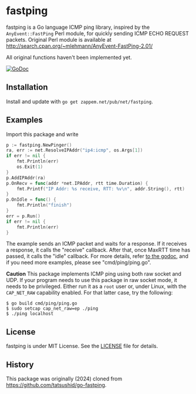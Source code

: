 # fastping

fastping is a Go language ICMP ping library, inspired by the `AnyEvent::FastPing`
Perl module, for quickly sending ICMP ECHO REQUEST packets. Original Perl module
is available at http://search.cpan.org/~mlehmann/AnyEvent-FastPing-2.01/

All original functions haven't been implemented yet.

[![GoDoc](https://pkg.go.dev/zappem.net/pub/net/fastping?status.svg)](https://pkg.go.dev/zappem.net/pub/net/fastping)

## Installation

Install and update with `go get zappem.net/pub/net/fastping`.

## Examples

Import this package and write

```go
p := fastping.NewPinger()
ra, err := net.ResolveIPAddr("ip4:icmp", os.Args[1])
if err != nil {
	fmt.Println(err)
	os.Exit(1)
}
p.AddIPAddr(ra)
p.OnRecv = func(addr *net.IPAddr, rtt time.Duration) {
	fmt.Printf("IP Addr: %s receive, RTT: %v\n", addr.String(), rtt)
}
p.OnIdle = func() {
	fmt.Println("finish")
}
err = p.Run()
if err != nil {
	fmt.Println(err)
}
```

The example sends an ICMP packet and waits for a response. If it receives a
response, it calls the "receive" callback. After that, once MaxRTT time has
passed, it calls the "idle" callback. For more details,
refer [to the godoc][godoc], and if you need more examples,
please see "cmd/ping/ping.go".

**Caution** This package implements ICMP ping using both raw socket
  and UDP. If your program needs to use this package in raw socket
  mode, it needs to be privileged. Either run it as a `root` user or,
  under Linux, with the `CAP_NET_RAW` capability enabled. For that
  latter case, try the following:

```
$ go build cmd/ping/ping.go
$ sudo setcap cap_net_raw=ep ./ping
$ ./ping localhost
```

## License
fastping is under MIT License. See the [LICENSE][license] file for details.

[godoc]: https://pkg.go.dev/zappem.net/pub/net/fastping
[license]: https://github.com/tinkerator/fastping/blob/main/LICENSE

## History

This package was originally (2024) cloned from
https://github.com/tatsushid/go-fastping.